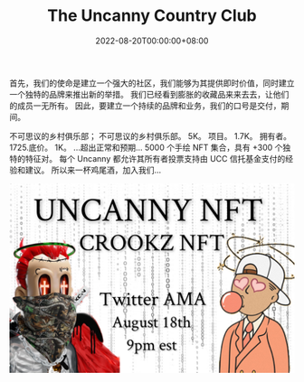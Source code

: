 ﻿---
title: "The Uncanny Country Club"
description: "超出正常和预期..."
date: 2022-08-20T00:00:00+08:00
lastmod: 2022-08-20T00:00:00+08:00
draft: false
authors: ["boogArno"]
featuredImage: "the-uncanny-country-club.png"
tags: ["Collectibles","The Uncanny Country Club"]
categories: ["nfts"]
nfts: ["Collectibles"]
blockchain: "ETH"
website: "https://www.theuncanny.io/"
twitter: "https://twitter.com/theuncannyclub"
discord: "https://discord.gg/cpCP7bZv75"
telegram: ""
github: ""
youtube: ""
twitch: ""
facebook: ""
instagram: "https://instagram.com/theuncannyclub"
reddit: ""
medium: ""
steam: ""
gitbook: ""
googleplay: ""
appstore: ""
status: "Live"
weight: 
lightgallery: true
toc: true
pinned: false
recommend: false
recommend1: false
---
首先，我们的使命是建立一个强大的社区，我们能够为其提供即时价值，同时建立一个独特的品牌来推出新的举措。
我们已经看到膨胀的收藏品来来去去，让他们的成员一无所有。 因此，要建立一个持续的品牌和业务，我们的口号是交付，期间。

不可思议的乡村俱乐部； 不可思议的乡村俱乐部。 5K。 项目。 1.7K。 拥有者。 1725.底价。 1K。 ...超出正常和预期... 5000 个手绘 NFT 集合，具有 +300 个独特的特征对。 每个 Uncanny 都允许其所有者投票支持由 UCC 信托基金支付的经验和建议。 所以来一杯鸡尾酒，加入我们...

![FadELVwXkAMO9rO](FadELVwXkAMO9rO.jpg)